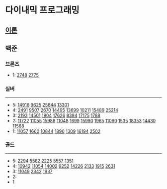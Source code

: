 # 다이내믹 프로그래밍
## [이론](https://ko.wikipedia.org/wiki/%EB%8F%99%EC%A0%81_%EA%B3%84%ED%9A%8D%EB%B2%95)
## 백준

### 브론즈

- 1: 
[2748](%EC%8B%A4%EB%B2%84%2F2748.md)
[2775](%EC%8B%A4%EB%B2%84%2F2775%2F2775.md)


### 실버

---

- 5:
[14916](%EC%8B%A4%EB%B2%84%2F14916.md)
[9625](%EC%8B%A4%EB%B2%84%2F9625.md)
[25644](%EC%8B%A4%EB%B2%84%2F25644%2F25644.md)
[13301](%EC%8B%A4%EB%B2%84%2F13301%2F13301.md)
- 4:
[2491](%EC%8B%A4%EB%B2%84%2F2491%2F2491.md)
[9507](%EC%8B%A4%EB%B2%84%2F9507%2F9507.md)
[2670](%EC%8B%A4%EB%B2%84%2F2670%2F2670.md)
[14495](%EC%8B%A4%EB%B2%84%2F14495%2F14495.md)
[13699](%EC%8B%A4%EB%B2%84%2F13699%2F13699.md)
[10211](%EC%8B%A4%EB%B2%84%2F10211%2F10211.md)
[15489](%EC%8B%A4%EB%B2%84%2F15489%2F15489.md)
[25214](%EC%8B%A4%EB%B2%84%2F25214%2F25214.md)
- 3:
[2193](2193%2F2193.md)
[14501](14501%2F14501.md)
[1904](%EC%8B%A4%EB%B2%84%2F1904%2F1904.md)
[17626](%EC%8B%A4%EB%B2%84%2F17626)
[8394](%EC%8B%A4%EB%B2%84%2F8394%2F8394.md)
[17175](%EC%8B%A4%EB%B2%84%2F17175%2F17175.md)
[1788](%EC%8B%A4%EB%B2%84%2F1788%2F1788.md)
- 2:
[11722](%EB%B6%80%EB%B6%84%EC%88%98%EC%97%B4%2F11722%2F11722.md)
[11055](%EB%B6%80%EB%B6%84%EC%88%98%EC%97%B4%2F11055%2F11055.md)
[15988](%EC%8B%A4%EB%B2%84%2F15988.md)
[11048](%EC%8B%A4%EB%B2%84%2F11048%2F11048.md)
[1699](%EC%8B%A4%EB%B2%84%2F1699%2F1699.md)
[15990](%EC%8B%A4%EB%B2%84%2F15990%2F15990.md)
[1965](%EC%8B%A4%EB%B2%84%2F1965%2F1965.md)
[11060](%EC%8B%A4%EB%B2%84%2F11060%2F11060.md)
[1535](%EB%B0%B0%EB%82%AD%EB%AC%B8%EC%A0%9C%2F1535.md)
[18353](%EC%8B%A4%EB%B2%84%2F18353%2F18353.md)
[14430](%EC%8B%A4%EB%B2%84%2F14430%2F14430.md)
[11568](%EC%8B%A4%EB%B2%84%2F11568%2F11568.md)
- 1:
[11057](%EC%8B%A4%EB%B2%84%2F11057%2F11057.md)
[1660](%EC%8B%A4%EB%B2%84%2F1660%2F1660.md)
[10844](%EC%8B%A4%EB%B2%84%2F10844%2F10844.md)
[1890](%EC%8B%A4%EB%B2%84%2F1890%2F1890.md)
[1309](%EC%8B%A4%EB%B2%84%2F1309%2F1309.md)
[16194](%EC%8B%A4%EB%B2%84%2F16194%2F16194.md)
[2502](%EC%8B%A4%EB%B2%84%2F2502%2F2502.md)
### 골드

---

- 5:
[2294](2294%2F2294.md)
[5582](%EB%B6%80%EB%B6%84%EC%88%98%EC%97%B4%2F5582%2F5582.md)
[2225](2225%2F2225.md)
[5557](2%EC%B0%A8%EC%9B%90%2F5557%2F5557.md)
[1351](1351%2F1351.md)
- 4:
[10942](10942%2F10942.md)
[11054](%EB%B6%80%EB%B6%84%EC%88%98%EC%97%B4%2F11054%2F11054.md)
[14002](%EB%B6%80%EB%B6%84%EC%88%98%EC%97%B4%2F14002%2F14002.md)
[9252](LCS%2F9252%2F9252.md)
[14226](14226%2F14226.md)
[2133](2133%2F2133.md)
[1915](2%EC%B0%A8%EC%9B%90%2F1915%2F1915.md)
[2631](2631%2F2631.md)
- 3:
[11049](11049%2F11049.md)
[2342](2342%2F2342.md)
[1937](2%EC%B0%A8%EC%9B%90%2F1937%2F1937.md)
- 2:
- 1

